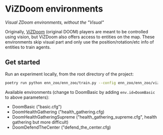 # ViZDoom environments

_Visual ZDoom environments, without the "Visual"_

Originally, [ViZDoom](https://github.com/mwydmuch/ViZDoom) (original DOOM) players are meant to be controlled using vision, but ViZDoom also offers access to entities on the map. These environments skip visual part and only use the position/rotation/etc info of entities to train agents.

## Get started

Run an experiment locally, from the root directory of the project:

```bash
poetry run python enn_zoo/enn_zoo/train.py --config enn_zoo/enn_zoo/vizdoom_env/vizdoom_config.ron
```

Available environments (change to DoomBasic by adding `env.id=DoomBasic` to above parameters):
* DoomBasic ("basic.cfg")
* DoomHealthGathering ("health_gathering.cfg)
* DoomHealthGatheringSupreme ("health_gathering_supreme.cfg", health gathering but more difficult)
* DoomDefendTheCenter ("defend_the_center.cfg)
```
